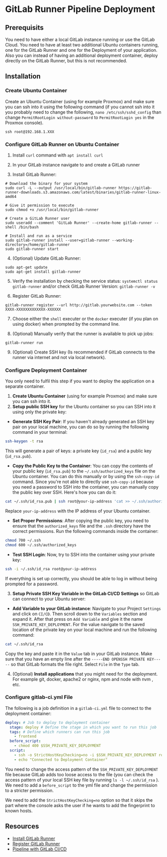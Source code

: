 # GitLab Runner Pipeline Deployment

## Prerequisits

You need to have either a local GitLab instance running or use the GitLab Cloud. You need to have at least two additional Ubuntu containers running, one for the GitLab Runner and one for the Deployment of your application. Also you can instead of having an additional deployment container, deploy directly on the GitLab Runner, but this is not recommended.

## Installation

### Create Ubuntu Container

Create an Ubuntu Container (using for example Proxmox) and make sure you can ssh into it using the following command (if you cannot ssh into it you probably need to change the following, `nano /etc/ssh/sshd_config` than change `PermitRootLogin without-password` to `PermitRootLogin yes` in the Proxmox console).

```shell
ssh root@192.168.1.XXX
```

### Configure GitLab Runner on Ubuntu Container

1. Install `curl` command with `apt install curl`

2. In your GitLab instance navigate to and create a GitLab runner

3. Install GitLab Runner:

```shell
# Download the binary for your system
sudo curl -L --output /usr/local/bin/gitlab-runner https://gitlab-runner-downloads.s3.amazonaws.com/latest/binaries/gitlab-runner-linux-amd64

# Give it permission to execute
sudo chmod +x /usr/local/bin/gitlab-runner

# Create a GitLab Runner user
sudo useradd --comment 'GitLab Runner' --create-home gitlab-runner --shell /bin/bash

# Install and run as a service
sudo gitlab-runner install --user=gitlab-runner --working-directory=/home/gitlab-runner
sudo gitlab-runner start
```

4. (Optional) Update GitLab Runner:

```shell
sudo apt-get update
sudo apt-get install gitlab-runner
```

5. Verify the installation by checking the service status: `systemctl status gitlab-runner` and/or check GitLab Runner Version: `gitlab-runner -v`

6. Register GitLab Runner:

```shell
gitlab-runner register --url http://gitlab.yourwebsite.com --token XXXX-XXXXXXXXXXXXX-XXXXXX
```

7. Choose either the `shell` executer or the `docker` executer (if you plan on using docker) when prompted by the command line.

8. (Optional) Manually verify that the runner is available to pick up jobs:

```shell
gitlab-runner run
```

9. (Optional) Create SSH key (Is recommended if GitLab connects to the runner via internet and not via local network).

### Configure Deployment Container

You only need to fulfil this step if you want to deploy the application on a separate container.

1. **Create Ubuntu Container** (using for example Proxmox) and make sure you can ssh into it.
2. **Setup public SSH key** for the Ubuntu container so you can SSH into it using only the private key:

- **Generate SSH Key Pair**: If you haven't already generated an SSH key pair on your local machine, you can do so by running the following command in your terminal:

```bash
ssh-keygen -t rsa
```

This will generate a pair of keys: a private key (`id_rsa`) and a public key (`id_rsa.pub`).

- **Copy the Public Key to the Container**: You can copy the contents of your public key (`id_rsa.pub`) to the `~/.ssh/authorized_keys` file on the Ubuntu container. You can do this manually or by using the `ssh-copy-id` command. Since you're not able to directly use `ssh-copy-id` because you need a password to SSH into the container, you can manually copy the public key over SSH. Here's how you can do it:

```bash
cat ~/.ssh/id_rsa.pub | ssh root@your-ip-address 'cat >> ~/.ssh/authorized_keys'
```

Replace `your-ip-address` with the IP address of your Ubuntu container.

- **Set Proper Permissions**: After copying the public key, you need to ensure that the `authorized_keys` file and the `.ssh` directory have the correct permissions. Run the following commands inside the container:

```bash
chmod 700 ~/.ssh
chmod 600 ~/.ssh/authorized_keys
```

- **Test SSH Login**: Now, try to SSH into the container using your private key:

```bash
ssh -i ~/.ssh/id_rsa root@your-ip-address
```

If everything is set up correctly, you should be able to log in without being prompted for a password.

3. **Setup Private SSH Key Variable in the GitLab CI/CD Settings** so GitLab can connect to your Ubuntu server:

- **Add Variable to your GitLab instance**: Navigate to your Project `Settings` and click on `CI/CD`. Then scroll down to the `Variables` section and expand it. After that press on `Add Variable` and give it the name `SSH_PRIVATE_KEY_DEPLOYMENT`. For the value navigate to the saved location of the private key on your local machine and run the following command:

```bash
cat ~/.ssh/id_rsa
```

Copy the key and paste it in the `Value` tab in your GitLab instance. Make sure that you have an empty line after the `-----END OPENSSH PRIVATE KEY-----` so that GitLab formats the file right. Select `File` in the `Type` tab.

4. (Optional) **Install applications** that you might need for the deployment. For example git, docker, apache2 or nginx, npm and node with nvm , etc.

### Configure gitlab-ci.yml File

The following is a job definition in a `gitlab-ci.yml` file to connect to the deployment container:

```yml
deploy: # Job to deploy to deployment container
  stage: deploy # Define the stage in which you want to run this job
  tags: # Define which runners can run this job
    - frontend
  before_script:
    - chmod 400 $SSH_PRIVATE_KEY_DEPLOYMENT
  script:
    - ssh -o StrictHostKeyChecking=no -i $SSH_PRIVATE_KEY_DEPLOYMENT root@$DEPLOYMENT_SERVER_IP
    - echo "Connected to Deployment Container"
```

You need to change the access pattern of the `SSH_PRIVATE_KEY_DEPLOYMENT` file because GitLab adds too loose access to the file (you can check the access pattern of your local SSH key file by running `ls -l ~/.ssh/id_rsa` ). We need to add a `before_script` to the yml file and change the permission to a stricter permission.

We need to add the `StrictHostKeyChecking=no` option so that it skips the part where the console asks the user if he wants to add the fingerprint to known hosts.

## Resources

- [Install GitLab Runner](https://docs.gitlab.com/runner/install/linux-repository.html)
- [Register GitLab Runner](https://docs.gitlab.com/runner/register/index.html)
- [Pipeline with GitLab CI/CD](https://www.digitalocean.com/community/tutorials/how-to-set-up-a-continuous-deployment-pipeline-with-gitlab-on-ubuntu)
